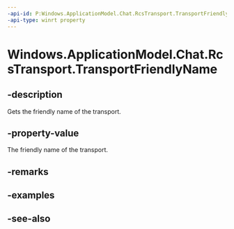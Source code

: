 ```yaml
---
-api-id: P:Windows.ApplicationModel.Chat.RcsTransport.TransportFriendlyName
-api-type: winrt property
---
```


<!-- Property syntax
public string TransportFriendlyName { get; }
-->

# Windows.ApplicationModel.Chat.RcsTransport.TransportFriendlyName

## -description
Gets the friendly name of the transport.

## -property-value
The friendly name of the transport.

## -remarks

## -examples

## -see-also
